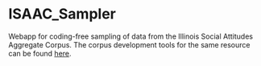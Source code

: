 # ISAAC_Sampler
Webapp for coding-free sampling of data from the Illinois Social Attitudes Aggregate Corpus. The corpus development tools for the same resource can be found [here](https://github.com/BabakHemmatian/Illinois_Social_Attitudes). 
